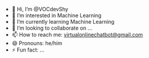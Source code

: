 - 👋 Hi, I’m @VOCdevShy
- 👀 I’m interested in Machine Learning
- 🌱 I’m currently learning Machine Learning
- 💞️ I’m looking to collaborate on ...
- 📫 How to reach me: virtualonlinechatbot@gmail.com
- 😄 Pronouns: he/him
- ⚡ Fun fact: ...

<!---
VOCdevShy/VOCdevShy is a ✨ special ✨ repository because its `README.md` (this file) appears on your GitHub profile.
You can click the Preview link to take a look at your changes.
--->
